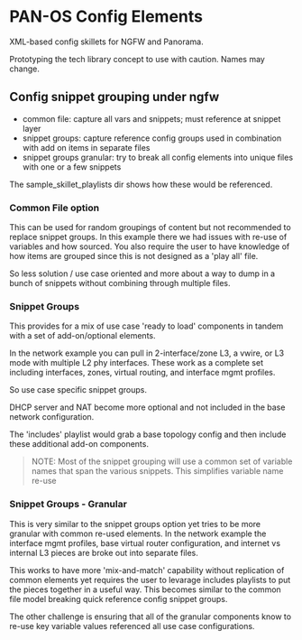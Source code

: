 # PAN-OS Config Elements

XML-based config skillets for NGFW and Panorama. 

Prototyping the tech library concept to use with caution. Names may change.


## Config snippet grouping under ngfw 

 * common file: capture all vars and snippets; must reference at snippet layer
 * snippet groups: capture reference config groups used in combination with
 add on items in separate files
 * snippet groups granular: try to break all config elements into unique files
 with one or a few snippets
 
 The sample_skillet_playlists dir shows how these would be referenced.
 
### Common File option

This can be used for random groupings of content but not recommended to replace
snippet groups. In this example there we had issues with re-use of variables and
how sourced. You also require the user to have knowledge of how items are
 grouped since this is not designed as a 'play all' file.
 
 So less solution / use case oriented and more about a way to dump in a bunch
 of snippets without combining through multiple files.
 
 ### Snippet Groups
 
 This provides for a mix of use case 'ready to load' components in tandem with
 a set of add-on/optional elements.
 
 In the network example you can pull in 2-interface/zone L3, a vwire, or
 L3 mode with multiple L2 phy interfaces. These work as a complete set including
 interfaces, zones, virtual routing, and interface mgmt profiles.
 
 So use case specific snippet groups.
 
 DHCP server and NAT become more optional and not included in the base network
 configuration.
 
 The 'includes' playlist would grab a base topology config and then include 
 these additional add-on components.
 
> NOTE: Most of the snippet grouping will use a common set of variable names
> that span the various snippets. This simplifies variable name re-use
 
 ### Snippet Groups - Granular
 
This is very similar to the snippet groups option yet tries to be more granular
with common re-used elements. In the network example the interface mgmt
 profiles, base virtual router configuration, and internet vs internal L3 pieces
 are broke out into separate files.
 
This works to have more 'mix-and-match' capability without replication of common
elements yet requires the user to levarage includes playlists to put the pieces 
together in a useful way. This becomes similar to the common file model breaking
quick reference config snippet groups.

The other challenge is ensuring that all of the granular components know to
re-use key variable values referenced all use case configurations.


